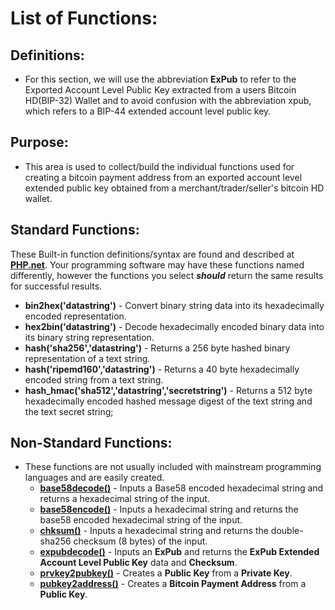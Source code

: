 # List of Functions:
## Definitions:
* For this section, we will use the abbreviation **ExPub** to refer to the Exported Account Level Public Key extracted from a users Bitcoin HD(BIP-32) Wallet and to avoid confusion with the abbreviation xpub, which refers to a BIP-44 extended account level public key.
## Purpose:
* This area is used to collect/build the individual functions used for creating a bitcoin payment address from an exported account level extended public key obtained from a merchant/trader/seller's bitcoin HD wallet.
## Standard Functions:
These Built-in function definitions/syntax are found and described at **[PHP.net](https://php.net)**. Your programming software may have these functions named differently, however the functions you select ***should*** return the same results for successful results.
* **bin2hex('datastring')** - Convert binary string data into its hexadecimally encoded representation.
* **hex2bin('datastring')** - Decode hexadecimally encoded binary data into its binary string representation.
* **hash('sha256','datastring')** - Returns a 256 byte hashed binary representation of a text string.
* **hash('ripemd160','datastring')** - Returns a 40 byte hexadecimally encoded string from a text string.
* **hash_hmac('sha512','datastring','secretstring')** - Returns a 512 byte hexadecimally encoded hashed message digest of the text string and the text secret string;
## Non-Standard Functions:
* These functions are not usually included with mainstream programming languages and are easily created.
  - **[base58decode()](https://github.com/EAWF/Bitcoin-Merchants-Toolbox/tree/master/Function%20Work%20Area/base58decode/base58decode.md)** - Inputs a Base58 encoded hexadecimal string and returns a hexadecimal string of the input.
  - **[base58encode()](https://github.com/EAWF/Bitcoin-Merchants-Toolbox/tree/master/Function%20Work%20Area/base58encode/base58encode.md)** - Inputs a hexadecimal string and returns the base58 encoded hexadecimal string of the input.
  - **[chksum()](https://github.com/EAWF/Bitcoin-Merchants-Toolbox/tree/master/Function%20Work%20Area/chksum/chksum/md)** - Inputs a hexadecimal string and returns the double-sha256 checksum (8 bytes) of the input.
  - **[expubdecode()](https://github.com/EAWF/Bitcoin-Merchants-Toolbox/tree/master/Function%20Work%20Area/expubdecode/expubdecode.md)** - Inputs an **ExPub** and returns the **ExPub Extended Account Level Public Key** data and **Checksum**. 
  - **[prvkey2pubkey()](https://github.com/EAWF/Bitcoin-Merchants-Toolbox/tree/master/Function%20Work%20Area/prvkey2pubkey/prvkey2pubkey.md)** - Creates a **Public Key** from a **Private Key**.
  - **[pubkey2address()](https://github.com/EAWF/Bitcoin-Merchants-Toolbox/tree/master/Function%20Work%20Area/pubkey2address/pubkey2address.md)** - Creates a **Bitcoin Payment Address** from a **Public Key**.
